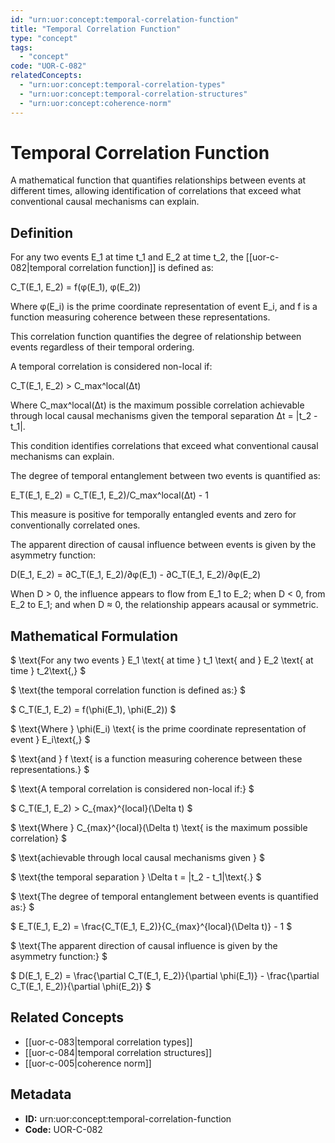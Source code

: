 ```yaml
---
id: "urn:uor:concept:temporal-correlation-function"
title: "Temporal Correlation Function"
type: "concept"
tags:
  - "concept"
code: "UOR-C-082"
relatedConcepts:
  - "urn:uor:concept:temporal-correlation-types"
  - "urn:uor:concept:temporal-correlation-structures"
  - "urn:uor:concept:coherence-norm"
---
```


# Temporal Correlation Function

A mathematical function that quantifies relationships between events at different times, allowing identification of correlations that exceed what conventional causal mechanisms can explain.

## Definition

For any two events E_1 at time t_1 and E_2 at time t_2, the [[uor-c-082|temporal correlation function]] is defined as:

C_T(E_1, E_2) = f(φ(E_1), φ(E_2))

Where φ(E_i) is the prime coordinate representation of event E_i, and f is a function measuring coherence between these representations.

This correlation function quantifies the degree of relationship between events regardless of their temporal ordering.

A temporal correlation is considered non-local if:

C_T(E_1, E_2) > C_max^local(Δt)

Where C_max^local(Δt) is the maximum possible correlation achievable through local causal mechanisms given the temporal separation Δt = |t_2 - t_1|.

This condition identifies correlations that exceed what conventional causal mechanisms can explain.

The degree of temporal entanglement between two events is quantified as:

E_T(E_1, E_2) = C_T(E_1, E_2)/C_max^local(Δt) - 1

This measure is positive for temporally entangled events and zero for conventionally correlated ones.

The apparent direction of causal influence between events is given by the asymmetry function:

D(E_1, E_2) = ∂C_T(E_1, E_2)/∂φ(E_1) - ∂C_T(E_1, E_2)/∂φ(E_2)

When D > 0, the influence appears to flow from E_1 to E_2; when D < 0, from E_2 to E_1; and when D ≈ 0, the relationship appears acausal or symmetric.

## Mathematical Formulation

$
\text{For any two events } E_1 \text{ at time } t_1 \text{ and } E_2 \text{ at time } t_2\text{,}
$

$
\text{the temporal correlation function is defined as:}
$

$
C_T(E_1, E_2) = f(\phi(E_1), \phi(E_2))
$

$
\text{Where } \phi(E_i) \text{ is the prime coordinate representation of event } E_i\text{,}
$

$
\text{and } f \text{ is a function measuring coherence between these representations.}
$

$
\text{A temporal correlation is considered non-local if:}
$

$
C_T(E_1, E_2) > C_{max}^{local}(\Delta t)
$

$
\text{Where } C_{max}^{local}(\Delta t) \text{ is the maximum possible correlation}
$

$
\text{achievable through local causal mechanisms given }
$

$
\text{the temporal separation } \Delta t = |t_2 - t_1|\text{.}
$

$
\text{The degree of temporal entanglement between events is quantified as:}
$

$
E_T(E_1, E_2) = \frac{C_T(E_1, E_2)}{C_{max}^{local}(\Delta t)} - 1
$

$
\text{The apparent direction of causal influence is given by the asymmetry function:}
$

$
D(E_1, E_2) = \frac{\partial C_T(E_1, E_2)}{\partial \phi(E_1)} - \frac{\partial C_T(E_1, E_2)}{\partial \phi(E_2)}
$

## Related Concepts

- [[uor-c-083|temporal correlation types]]
- [[uor-c-084|temporal correlation structures]]
- [[uor-c-005|coherence norm]]

## Metadata

- **ID:** urn:uor:concept:temporal-correlation-function
- **Code:** UOR-C-082
